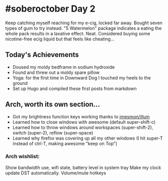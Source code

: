 # #soberoctober Day 2
Keep catching myself reaching for my e-cig, locked far away. Bought seven types of gum to try instead. "5 Watermelon" package indicates a
eating the whole pack results in a laxative effect. Neat. Considered buying some nicotine-free ecig liquid but that feels like cheating...

## Today's Achievements
* Doused my moldy bedframe in sodium hydroxide 
* Found and threw out a moldy spare pillow
* Yoga: for the first time in Downward Dog I touched my heels to the ground 
* Set up Hugo and compiled these first posts from markdown

## Arch, worth its own section...
* Got my brightness function keys working thanks to [jmesmon/illum](https://github.com/jmesmon/illum)
* Learned how to close windows with awesome (default super-shift-c)
* Learned how to throw windows around workspaces (super-shift-2), switch (super-2), reflow (super-space)
* Learned why firefox was covering up all my other windows (I hit super-T instead of ctrl-T, making awesome "keep on Top")

### Arch wishlist:
Show bandwidth use, wifi state, battery level in system tray
Make my clock update DST automatically.
Volume/mute hotkeys
